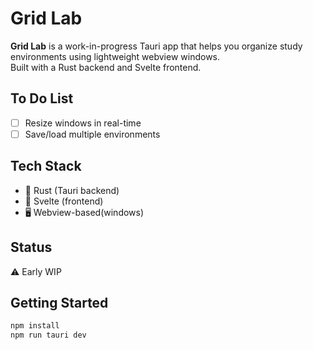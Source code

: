 # Grid Lab

**Grid Lab** is a work-in-progress Tauri app that helps you organize study environments using lightweight webview windows.  
Built with a Rust backend and Svelte frontend.

## To Do List
- [ ] Resize windows in real-time  
- [ ] Save/load multiple environments

## Tech Stack
- 🦀 Rust (Tauri backend)
- 🧾 Svelte (frontend)
- 🖥️ Webview-based(windows)

## Status
⚠️ Early WIP

## Getting Started
```bash
npm install
npm run tauri dev

